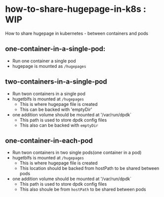 # how-to-share-hugepage-in-k8s : WIP
How to share hugepage in kubernetes - between containers and pods


## one-container-in-a-single-pod:

- Run one container a single pod
- hugepage is mounted as `/hugepages`

## two-containers-in-a-single-pod

- Run twon containers in a single pod
- hugetblfs is mounted at `/hugepages`
  - This is where hugepage file is created
  - This can be backed with 'emptyDir'
- one addition volume should be mounted at '/var/run/dpdk`
  - This path is used to store dpdk config files
  - This also can be backed with `emptyDir`

## one-container-in-each-pod

- Run twon containers in two single pods(one container in a pod)
- hugetblfs is mounted at `/hugepages`
  - This is where hugepage file is created
  - This location should be backed from hostPath to be shared between pods
- one addition volume should be mounted at '/var/run/dpdk`
  - This path is used to store dpdk config files
  - This also shoule be from `hostPath` to be shared between pods



